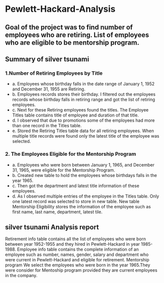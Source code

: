 # Pewlett-Hackard-Analysis
## Goal of the project was to find number of employees who are retiring. List of employees who are eligible to be mentorship program. 
## Summary of silver tsunami
### 1.Number of Retiring Employees by Title
- a. Employees whose birthday falls in the date range of January 1, 1952 and December 31, 1955 are Retiring. 
- b. Employees records stores their birthday. I filtered out the employees records whose birthday falls in retiring range and got the list of retiring employees. 
- c. Next for these Retiring employees found the titles. The Employee Titles table contains title of employee and duration of that title. 
- d. I observed that due to promotions some of the employees had more than one record in the Titles table. 
- e. Stored the Retiring Titles table data for all retiring employees. 
When multiple title records were found only the latest title of the employee was selected.    

### 2. The Employees Eligible for the Mentorship Program
- a. Employees who were born between January 1, 1965, and December 31, 1965, were eligible for the Mentorship Program. 
- b. Created new table to hold the employees whose birthdays falls in the year 1965. 
- c. Then got the department and latest title information of these employees. 
- d. As I observed multiple entries of the employee in the Titles table.
Only one latest record was selected to store in new table.
New table Mentorship Eligibility stores the information of the employee such as first name, last name, department, latest tile.

## silver tsunami Analysis report 

Retirement info table contains all the list of employees who were born between year 1952-1955 and they hired in Pewlett-Hackard in year 1985- 1988.
Employee info table contains the complete information of an employee such as number, names, gender, salary and department who were current in Pewlett-Hackard and eligible for retirement. 
Mentorship  program 
We select the employees who were born in the year 1965.They  were consider for Mentoship program provided they are current employees in the company. 

